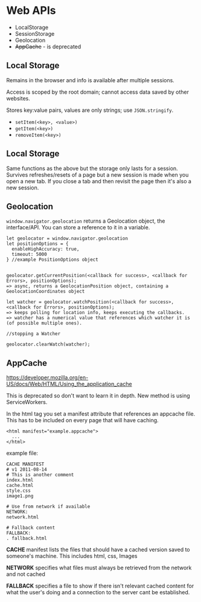 # Web APIs

- LocalStorage
- SessionStorage
- Geolocation
- ~~AppCache~~ - is deprecated


## Local Storage

Remains in the browser and info is available after multiple sessions.

Access is scoped by the root domain; cannot access data saved by other websites.

Stores key:value pairs, values are only strings; use `JSON.stringify`.

- `setItem(<key>, <value>)`
- `getItem(<key>)`
- `removeItem(<key>)`

## Local Storage

Same functions as the above but the storage only lasts for a session. Survives refreshes/resets of a page but a new session is made when you open a new tab. If you close a tab and then revisit the page then it's also a new session.

## Geolocation

`window.navigator.geolocation` returns a Geolocation object, the interface/API. You can store a reference to it in a variable.

```
let geolocator = window.navigator.geolocation
let positionOptions = {
  enableHighAccuracy: true,
  timeout: 5000
} //example PositionOptions object


geolocator.getCurrentPosition(<callback for success>, <callback for Errors>, positionOptions);
=> async, returns a GeolocationPosition object, containing a GeolocationCoordinates object

let watcher = geolocator.watchPosition(<callback for success>, <callback for Errors>, positionOptions);
=> keeps polling for location info, keeps executing the callbacks.
=> watcher has a numerical value that references which watcher it is (of possible multiple ones).

//stopping a Watcher

geolocator.clearWatch(watcher);

```


## AppCache

https://developer.mozilla.org/en-US/docs/Web/HTML/Using_the_application_cache

This is deprecated so don't want to learn it in depth. New method is using ServiceWorkers.

In the html tag you set a manifest attribute that references an appcache file. This has to be included on every page that will have caching.

```
<html manifest="example.appcache">
  ...
</html>
```

example file:

```
CACHE MANIFEST
# v1 2011-08-14
# This is another comment
index.html
cache.html
style.css
image1.png

# Use from network if available
NETWORK:
network.html

# Fallback content
FALLBACK:
. fallback.html

```

**CACHE** manifest lists the files that should have a cached version saved to someone's machine. This includes html, css, Images

**NETWORK** specifies what files must always be retrieved from the network and not cached

**FALLBACK** specifies a file to show if there isn't relevant cached content for what the user's doing and a connection to the server cant be established.
